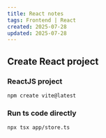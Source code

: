 ```yaml
---
title: React notes
tags: Frontend | React
created: 2025-07-28
updated: 2025-07-28
---
```


## Create React project

### ReactJS project

```
npm create vite@latest
```

### Run ts code directly

```
npx tsx app/store.ts
```
